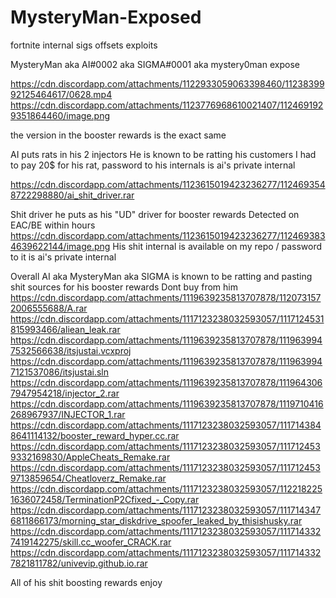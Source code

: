 # MysteryMan-Exposed
fortnite internal sigs offsets exploits




MysteryMan aka AI#0002 aka SIGMA#0001 aka mystery0man expose

https://cdn.discordapp.com/attachments/1122933059063398460/1123839992125464617/0628.mp4
https://cdn.discordapp.com/attachments/1123776968610021407/1124691929351864460/image.png

the version in the booster rewards is the exact same


AI puts rats in his 2 injectors
He is known to be ratting his customers
I had to pay 20$ for his rat, password to his internals is ai's private internal

https://cdn.discordapp.com/attachments/1123615019423236277/1124693548722298880/ai_shit_driver.rar

Shit driver he puts as his "UD" driver for booster rewards
Detected on EAC/BE within hours
https://cdn.discordapp.com/attachments/1123615019423236277/1124693834639622144/image.png
His shit internal is available on my repo / password to it is ai's private internal

Overall AI aka MysteryMan aka SIGMA is known to be ratting and pasting shit sources for his booster rewards
Dont buy from him
https://cdn.discordapp.com/attachments/1119639235813707878/1120731572006555688/A.rar https://cdn.discordapp.com/attachments/1117123238032593057/1117124531815993466/aliean_leak.rar https://cdn.discordapp.com/attachments/1119639235813707878/1119639947532566638/itsjustai.vcxproj https://cdn.discordapp.com/attachments/1119639235813707878/1119639947121537086/itsjustai.sln https://cdn.discordapp.com/attachments/1119639235813707878/1119643067947954218/injector_2.rar https://cdn.discordapp.com/attachments/1119639235813707878/1119710416268967937/INJECTOR_1.rar https://cdn.discordapp.com/attachments/1117123238032593057/1117143848641114132/booster_reward_hyper.cc.rar https://cdn.discordapp.com/attachments/1117123238032593057/1117124539332169830/AppleCheats_Remake.rar https://cdn.discordapp.com/attachments/1117123238032593057/1117124539713859654/Cheatloverz_Remake.rar https://cdn.discordapp.com/attachments/1117123238032593057/1122182251636072458/TerminationP2Cfixed_-_Copy.rar https://cdn.discordapp.com/attachments/1117123238032593057/1117143476811866173/morning_star_diskdrive_spoofer_leaked_by_thisishusky.rar https://cdn.discordapp.com/attachments/1117123238032593057/1117143327419142275/skill.cc_woofer_CRACK.rar https://cdn.discordapp.com/attachments/1117123238032593057/1117143327821811782/univevip.github.io.rar 


All of his shit boosting rewards enjoy
